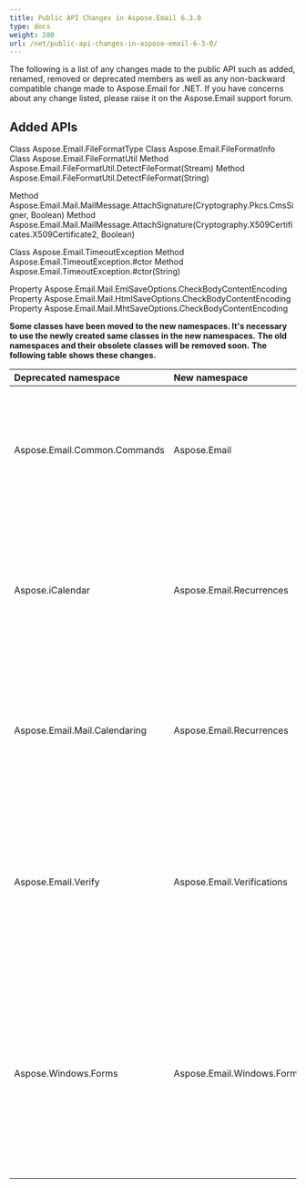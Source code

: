 ```yaml
---
title: Public API Changes in Aspose.Email 6.3.0
type: docs
weight: 280
url: /net/public-api-changes-in-aspose-email-6-3-0/
---
```



The following is a list of any changes made to the public API such as added, renamed, removed or deprecated members as well as any non-backward compatible change made to Aspose.Email for .NET. If you have concerns about any change listed, please raise it on the Aspose.Email support forum.
## **Added APIs**
Class Aspose.Email.FileFormatType
Class Aspose.Email.FileFormatInfo
Class Aspose.Email.FileFormatUtil
Method Aspose.Email.FileFormatUtil.DetectFileFormat(Stream)
Method Aspose.Email.FileFormatUtil.DetectFileFormat(String)

Method Aspose.Email.Mail.MailMessage.AttachSignature(Cryptography.Pkcs.CmsSigner, Boolean)
Method Aspose.Email.Mail.MailMessage.AttachSignature(Cryptography.X509Certificates.X509Certificate2, Boolean)

Class Aspose.Email.TimeoutException
Method Aspose.Email.TimeoutException.#ctor
Method Aspose.Email.TimeoutException.#ctor(String)

Property Aspose.Email.Mail.EmlSaveOptions.CheckBodyContentEncoding
Property Aspose.Email.Mail.HtmlSaveOptions.CheckBodyContentEncoding
Property Aspose.Email.Mail.MhtSaveOptions.CheckBodyContentEncoding

**Some classes have been moved to the new namespaces. It's necessary to use the newly created same classes in the new namespaces.** 
**The old namespaces and their obsolete classes will be removed soon.** 
**The following table shows these changes.**

|**Deprecated namespace** |**New namespace** |**Moved namespace members** |
| :- | :- | :- |
|Aspose.Email.Common.Commands |Aspose.Email |**Classes** <br>AsyncCommand <br>ResultEventArgs <br>CommandStatus <br><br>**Interfaces** <br>IAsyncCommand <br>ICommand <br><br>**Enumerations** <br>AsyncCommandResults |
|Aspose.iCalendar |Aspose.Email.Recurrences |**Classes** <br>ByDay <br>ByDayCollection <br>ByNumberCollection <br>DateCollection <br>RecurrencePattern (renamed to CalendarRecurrence) <br>RecurrenceRule <br>RecurrenceRuleCollection <br><br>**Enumerations** <br>EndType <br>Frequency |
|Aspose.Email.Mail.Calendaring |Aspose.Email.Recurrences |**Classes** <br>DailyRecurrencePattern <br>MonthlyRecurrencePattern <br>RecurrencePattern <br>WeeklyRecurrencePattern <br>YearlyRecurrencePattern <br><br>**Enumerations** <br>CalendarDay <br>CalendarMonth <br>DayPosition |
|Aspose.Email.Verify |Aspose.Email.Verifications |**Classes** <br>DomainValidatingEventArgs <br>EmailValidator <br>MailServerValidatingEventArgs <br>SyntaxValidatingEventArgs <br>ValidationResult <br><br>**Delegates** <br>DomainValidatingEventHandler <br>MailServerValidatingEventHandler <br>SyntaxValidatingEventHandler <br><br>**Enumerations** <br>ValidationPolicy <br>ValidationResponseCode |
|Aspose.Windows.Forms |Aspose.Email.Windows.Forms |**Classes** <br>FileDataObject <br>FileDataObjectCollection <br>FileDragEventArgs <br>FileDropTargetManager <br>FileDropTargetPanel <br>MailClientAgent <br>Recipient <br>RecipientCollection <br><br>**Interfaces** <br>IFileDropTargetControl <br><br>**Delegates** <br>FileDragEventHandler <br><br>**Enumerations** <br>RecipientType |

